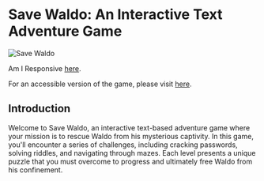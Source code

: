 # Save Waldo: An Interactive Text Adventure Game

![Save Waldo](image_placeholder.png)

Am I Responsive [here](https://ami.responsivedesign.is/).

For an accessible version of the game, please visit [here](https://www.example.com).


## Introduction

Welcome to Save Waldo, an interactive text-based adventure game where your mission is to rescue Waldo from his mysterious captivity. In this game, you'll encounter a series of challenges, including cracking passwords, solving riddles, and navigating through mazes. Each level presents a unique puzzle that you must overcome to progress and ultimately free Waldo from his confinement.



